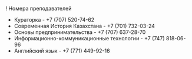 ! Номера преподавателей

- Кураторка - +7 (707) 520-74-62
- Современная История Казахстана - +7 (701) 732-03-24
- Основы предпринимательства - +7 (707) 637-28-70
- Информационно-коммуникационные технологии - +7 (747) 818-06-96
- Английский язык - +7 (771) 449-92-16
